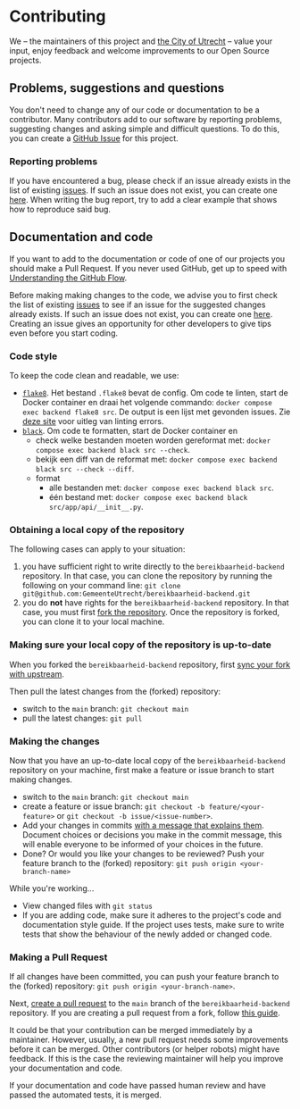 # Contributing
We – the maintainers of this project and [the City of Utrecht](https://www.utrecht.nl) – value your input, enjoy feedback and welcome improvements to our Open Source projects.

## Problems, suggestions and questions
You don't need to change any of our code or documentation to be a contributor. Many contributors add to our software by reporting problems, suggesting changes and asking simple and difficult questions. To do this, you can create a [GitHub Issue](https://help.github.com/articles/creating-an-issue/) for this project.

### Reporting problems
If you have encountered a bug, please check if an issue already exists in the list of existing [issues](https://github.com/GemeenteUtrecht/bereikbaarheid-backend/issues). If such an issue does not exist, you can create one [here](https://github.com/GemeenteUtrecht/bereikbaarheid-backend/issues/new/choose). When writing the bug report, try to add a clear example that shows how to reproduce said bug.

## Documentation and code
If you want to add to the documentation or code of one of our projects you should make a Pull Request. If you never used GitHub, get up to speed with [Understanding the GitHub Flow](https://guides.github.com/introduction/flow/).

Before making making changes to the code, we advise you to first check the list of existing [issues](https://github.com/GemeenteUtrecht/bereikbaarheid-backend/issues) to see if an issue for the suggested changes already exists. If such an issue does not exist, you can create one [here](https://github.com/GemeenteUtrecht/bereikbaarheid-backend/issues/new/choose). Creating an issue gives an opportunity for other developers to give tips even before you start coding.

### Code style
To keep the code clean and readable, we use:

- [`flake8`](https://flake8.pycqa.org/en/latest/). Het bestand `.flake8` bevat de config. Om code te linten, start de Docker container en draai het volgende commando: `docker compose exec backend flake8 src`. De output is een lijst met gevonden issues. Zie [deze site](https://www.flake8rules.com) voor uitleg van linting errors.
- [`black`](https://black.readthedocs.io/en/stable/). Om code te formatten, start de Docker container en
  - check welke bestanden moeten worden gereformat met: `docker compose exec backend black src --check`.
  - bekijk een diff van de reformat met: `docker compose exec backend black src --check --diff`.
  - format
    - alle bestanden met: `docker compose exec backend black src`.
    - één bestand met: `docker compose exec backend black src/app/api/__init__.py`.

### Obtaining a local copy of the repository
The following cases can apply to your situation:
1. you have sufficient right to write directly to the `bereikbaarheid-backend` repository. In that case, you can clone the repository by running the following on your command line: `git clone git@github.com:GemeenteUtrecht/bereikbaarheid-backend.git`
2. you do **not** have rights for the `bereikbaarheid-backend` repository. In that case, you must first [fork the repository](https://docs.github.com/en/pull-requests/collaborating-with-pull-requests/getting-started/about-collaborative-development-models). Once the repository is forked, you can clone it to your local machine.

### Making sure your local copy of the repository is up-to-date
When you forked the `bereikbaarheid-backend` repository, first [sync your fork with upstream](https://docs.github.com/en/pull-requests/collaborating-with-pull-requests/working-with-forks/syncing-a-fork).

Then pull the latest changes from the (forked) repository:
- switch to the `main` branch: `git checkout main`
- pull the latest changes: `git pull`

### Making the changes
Now that you have an up-to-date local copy of the `bereikbaarheid-backend` repository on your machine, first make a feature or issue branch to start making changes.

- switch to the `main` branch: `git checkout main`
- create a feature or issue branch: `git checkout -b feature/<your-feature>` or `git checkout -b issue/<issue-number>`.
- Add your changes in commits [with a message that explains them](https://github.com/alphagov/styleguides/blob/master/git.md#commit-messages). Document choices or decisions you make in the commit message, this will enable everyone to be informed of your choices in the future.
- Done? Or would you like your changes to be reviewed? Push your feature branch to the (forked) repository: `git push origin <your-branch-name>`

While you're working...

- View changed files with `git status`
- If you are adding code, make sure it adheres to the project's code and documentation style guide. If the project uses tests, make sure to write tests that show the behaviour of the newly added or changed code. 

### Making a Pull Request
If all changes have been committed, you can push your feature branch to the (forked) repository: `git push origin <your-branch-name>`. 

Next, [create a pull request](https://docs.github.com/en/pull-requests/collaborating-with-pull-requests/proposing-changes-to-your-work-with-pull-requests/creating-a-pull-request) to the `main` branch of the `bereikbaarheid-backend` repository. If you are creating a pull request from a fork, follow [this guide](https://docs.github.com/en/pull-requests/collaborating-with-pull-requests/proposing-changes-to-your-work-with-pull-requests/creating-a-pull-request-from-a-fork).

It could be that your contribution can be merged immediately by a maintainer. However, usually, a new pull request needs some improvements before it can be merged. Other contributors (or helper robots) might have feedback. If this is the case the reviewing maintainer will help you improve your documentation and code.

If your documentation and code have passed human review and have passed the automated tests, it is merged.

